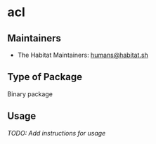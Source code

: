 # acl

## Maintainers

* The Habitat Maintainers: <humans@habitat.sh>

## Type of Package

Binary package

## Usage

*TODO: Add instructions for usage*
